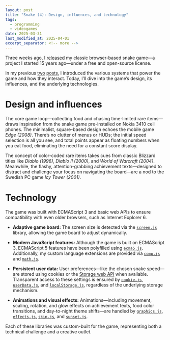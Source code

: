 ```yaml
---
layout: post
title: "Snake (4): Design, influences, and technology"
tags:
  - programming
  - videogames
date: 2025-03-31
last_modified_at: 2025-04-01
excerpt_separator: <!-- more -->
---
```


Three weeks ago, I [released][2] my classic browser-based snake game—a project
I started 15 years ago—under a free and open-source license.

In my previous [two][1] [posts][3], I introduced the various systems that power
the game and how they interact. Today, I’ll dive into the game’s design, its
influences, and the underlying technologies.

<!-- more -->

# Design and influences

The core game loop—collecting food and chasing time-limited rare items—draws
inspiration from the snake game pre-installed on Nokia 3410 cell phones. The
minimalist, square-based design echoes the mobile game _Edge (2008)_. There’s
no clutter of menus or HUDs; the initial speed selection is all you see, and
total points appear as floating numbers when you eat food, eliminating the need
for a constant score display.

The concept of color-coded rare items takes cues from classic Blizzard
titles like _Diablo (1996)_, _Diablo II (2000)_, and _World of Warcraft
(2004)_. Meanwhile, the flashy, attention-grabbing achievement texts—designed
to distract and challenge your focus on navigating the board—are a nod to the
Swedish PC game _Icy Tower (2001)_.

# Technology

The game was built with ECMAScript 3 and basic web APIs to ensure compatibility
with even older browsers, such as Internet Explorer 6.

- **Adaptive game board:** The screen size is detected via the
  [`screen.js`][11] library, allowing the game board to adjust dynamically.

- **Modern JavaScript features:** Although the game is built on ECMAScript 3,
  ECMAScript 5 features have been polyfilled using [`ecma5.js`][4].
  Additionally, my custom language extensions are provided via [`comp.js`][9]
  and [`math.js`][10].

- **Persistent user data:** User preferences—like the chosen snake speed—are
  stored using cookies or the [Storage web API][5] when available. Transparent
  access to these settings is ensured by [`cookie.js`][6], [`userData.js`][7],
  and [`localStorage.js`][8], regardless of the underlying storage mechanism.

- **Animations and visual effects:** Animations—including movement, scaling,
  rotation, and glow effects on achievement texts, food color transitions, and
  day-to-night theme shifts—are handled by [`graphics.js`][12],
  [`effects.js`][13], [`skin.js`][14], and [`sunset.js`][15].

Each of these libraries was custom-built for the game, representing both a
technical challenge and a creative outlet.

[1]: /Snake-2
[2]: https://github.com/witiko/snake
[3]: /Snake-3
[4]: https://github.com/Witiko/snake/blob/v0.9/scripts/ecma5.js
[5]: https://developer.mozilla.org/en-US/docs/Web/API/Storage
[6]: https://github.com/Witiko/snake/blob/v0.9/scripts/cookie.js
[7]: https://github.com/Witiko/snake/blob/v0.9/scripts/userData.js
[8]: https://github.com/Witiko/snake/blob/v0.9/scripts/localStorage.js
[9]: https://github.com/Witiko/snake/blob/v0.9/scripts/comp.js
[10]: https://github.com/Witiko/snake/blob/v0.9/scripts/math.js
[11]: https://github.com/Witiko/snake/blob/v0.9/scripts/screen.js
[12]: https://github.com/Witiko/snake/blob/v0.9/scripts/graphics.js
[13]: https://github.com/Witiko/snake/blob/v0.9/scripts/effects.js
[14]: https://github.com/Witiko/snake/blob/v0.9/scripts/skin.js
[15]: https://github.com/Witiko/snake/blob/v0.9/scripts/sunset.js
